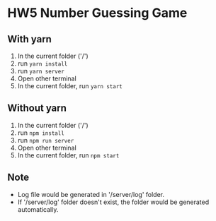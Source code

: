 # HW5 Number Guessing Game

## With yarn

1. In the current folder ('/')
2. run <code>yarn install</code>
3. run <code>yarn server</code>
4. Open other terminal
5. In the current folder, run <code>yarn start</code>

## Without yarn

1. In the current folder ('/')
2. run <code>npm install</code>
3. run <code>npm run server</code>
4. Open other terminal
5. In the current folder, run <code>npm start</code>

## Note

- Log file would be generated in '/server/log' folder.
- If '/server/log' folder doesn't exist, the folder would be generated automatically.